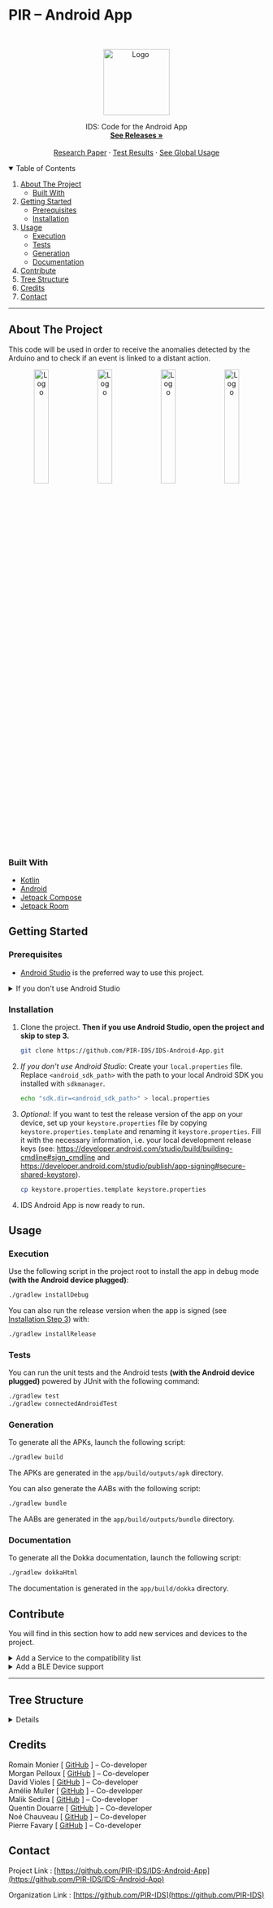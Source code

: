 # PIR – Android App

<!-- PROJECT LOGO -->
<br />
<p align="center">
  <a href="https://github.com/PIR-IDS/IDS-Android-App">
    <img src="https://avatars.githubusercontent.com/u/99486891" alt="Logo" width="130">
  </a>

  <p align="center">
    IDS: Code for the Android App
    <br />
    <a href="https://github.com/PIR-IDS/IDS-Android-App/releases"><strong>See Releases »</strong></a>
    <br />
    <br />
    <a href="https://github.com/PIR-IDS/research-paper">Research Paper</a>
    ·
    <a href="https://github.com/PIR-IDS/IDS-Android-App/actions/workflows/test.yml">Test Results</a>
    ·
    <a href="https://github.com/PIR-IDS/.github/blob/main/profile/README.md#usage">See Global Usage</a>
  </p>

<!-- TABLE OF CONTENTS -->
<details open="open">
  <summary>Table of Contents</summary>
  <ol>
    <li>
      <a href="#about-the-project">About The Project</a>
      <ul>
        <li><a href="#built-with">Built With</a></li>
      </ul>
    </li>
    <li>
      <a href="#getting-started">Getting Started</a>
      <ul>
        <li><a href="#prerequisites">Prerequisites</a></li>
        <li><a href="#installation">Installation</a></li>
      </ul>
    </li>
    <li>
      <a href="#usage">Usage</a>
      <ul>
        <li><a href="#execution">Execution</a></li>
        <li><a href="#tests">Tests</a></li>
        <li><a href="#generation">Generation</a></li>
        <li><a href="#documentation">Documentation</a></li>
      </ul>
    <li><a href="#contribute">Contribute</a></li>
    <li><a href="#tree-structure">Tree Structure</a></li>
    <li><a href="#credits">Credits</a></li>
    <li><a href="#contact">Contact</a></li>

  </ol>
</details>

***

<!-- ABOUT THE PROJECT -->
## About The Project

This code will be used in order to receive the anomalies detected by the Arduino and to check if an event is linked to a distant action.

<p align="center">
    <img src="https://user-images.githubusercontent.com/26198903/183397746-a4b756ff-0a04-4860-b5f5-d9b670533ae8.png" alt="Logo" width="24%">
    <img src="https://user-images.githubusercontent.com/26198903/183397792-bd406f19-d944-4a71-82bd-4927cf24eb69.png" alt="Logo" width="24%">
    <img src="https://user-images.githubusercontent.com/26198903/183397818-069b1ccc-ddb3-4f8e-b75d-0654b0a27d48.png" alt="Logo" width="24%">
    <img src="https://user-images.githubusercontent.com/26198903/183397891-2ae35514-fbb9-48b9-b5f0-8e27e3cda6c1.png" alt="Logo" width="24%">
</p>

### Built With
* [Kotlin](https://kotlinlang.org/)
* [Android](https://developer.android.com/)
* [Jetpack Compose](https://developer.android.com/jetpack/compose/)
* [Jetpack Room](https://developer.android.com/jetpack/androidx/releases/room/)

<!-- GETTING STARTED -->
## Getting Started

### Prerequisites

* [Android Studio](https://developer.android.com/studio) is the preferred way to use this project.
<details>
  <summary>If you don't use Android Studio</summary>

  * Install the [Command line tools for Android](https://developer.android.com/studio/index.html#command-tools) and move the content of `cmdline-tools/bin` into a newly created tree structure: `<android_sdk_path>/cmdline-tools/latest/bin/` where `<android_sdk_path>` is a path of your choice where the SDK will be installed (see: https://developer.android.com/studio/command-line/sdkmanager).
    ```sh
    cd <android_sdk_path>
    mkdir -p cmdline-tools/latest
    cp -r cmdline-tools/* cmdline-tools/latest/
    ```
  * Install the Android SDK with `sdkmanager`:
    ```sh
    cd <android_sdk_path>/cmdline-tools/latest/bin
    sdkmanager "platform-tools" "platforms;android-33"
    ```
</details>

### Installation

1. Clone the project. **Then if you use Android Studio, open the project and skip to step 3.**
   ```sh
   git clone https://github.com/PIR-IDS/IDS-Android-App.git
   ```
2. *If you don't use Android Studio*: Create your `local.properties` file. Replace `<android_sdk_path>` with the path to your local Android SDK you installed with `sdkmanager`.
   ```sh
   echo "sdk.dir=<android_sdk_path>" > local.properties
   ```
3. *Optional*: If you want to test the release version of the app on your device, set up your `keystore.properties` file by copying `keystore.properties.template` and renaming it `keystore.properties`. Fill it with the necessary information, i.e. your local development release keys (see: https://developer.android.com/studio/build/building-cmdline#sign_cmdline and https://developer.android.com/studio/publish/app-signing#secure-shared-keystore).
   ```sh
   cp keystore.properties.template keystore.properties
   ```
4. IDS Android App is now ready to run.

<!-- USAGE EXAMPLES -->
## Usage

### Execution

Use the following script in the project root to install the app in debug mode **(with the Android device plugged)**:
   ```sh
   ./gradlew installDebug
   ```
You can also run the release version when the app is signed (see [Installation Step 3](#installation)) with:
   ```sh
   ./gradlew installRelease
   ```

### Tests

You can run the unit tests and the Android tests **(with the Android device plugged)** powered by JUnit with the following command:
   ```sh
   ./gradlew test
   ./gradlew connectedAndroidTest
   ```

### Generation

To generate all the APKs, launch the following script:
   ```sh
   ./gradlew build
   ```
The APKs are generated in the `app/build/outputs/apk` directory.

You can also generate the AABs with the following script:
   ```sh
   ./gradlew bundle
   ```
The AABs are generated in the `app/build/outputs/bundle` directory.

### Documentation

To generate all the Dokka documentation, launch the following script:
   ```sh
   ./gradlew dokkaHtml
   ```
The documentation is generated in the `app/build/dokka` directory.

<!-- CONTRIBUTE -->
## Contribute

You will find in this section how to add new services and devices to the project.

<details>
  <summary>Add a Service to the compatibility list</summary>

To add a new service to the compatible ones, you need to add the necessary resources and then edit some files.

### A. Resources

1. Add an square icon for the service in the folder `app/src/main/res/drawable-nodpi` in PNG, for example `my_service_logo.png`.
2. Add a string resource for the service description in the folder `app/src/main/res/values/strings.xml`, for example `my_service_description`. Do not forget to translate the string in all the languages supported by the app.

### B. Sources

1. Add an enumeration to ServiceId with a unique tag in `app/src/main/java/fr/pirids/idsapp/data/items/Service.kt`. Also add the service to the Service list with the associated devices that will be used to detect the behavioural anomalies.
2. Add a way to handle the service credentials necessary to interact with the API in a new created file in `app/src/main/java/fr/pirids/idsapp/data/api/auth`, named `MyServiceAuth.kt`. This class has to inherit from `ApiAuth`. You will have to provide a way to instanciate this class each time a connection has to be made, notably during the `when` statements in each of these files: `app/src/main/java/fr/pirids/idsapp/controller/detection/Service.kt`.
3. Add a way to handle the service data you get from the API in a new created file in `app/src/main/java/fr/pirids/idsapp/data/api/data`, named `MyServiceData.kt`. This class has to inherit from `ApiData`. You will have to provide a way to instanciate this class each time data has to be retrieved, notably during the `when` statements in each of these files: `app/src/main/java/fr/pirids/idsapp/controller/detection/Service.kt`, `app/src/main/java/fr/pirids/idsapp/ui/views/service/ServiceView.kt`, `app/src/main/java/fr/pirids/idsapp/controller/detection/Detection.kt`, `app/src/main/java/fr/pirids/idsapp/controller/daemon/ServiceDaemon.kt`.
4. Create a class that will handle the connection to the service, which inherits from `ApiInterface` in a new created file in `app/src/main/java/fr/pirids/idsapp/controller/api`, named `MyServiceApi.kt`. You will have to provide a way to instanciate this class each time a connection has to be made, notably during the `when` statements in each of these files: `app/src/main/java/fr/pirids/idsapp/controller/detection/Service`, `app/src/main/java/fr/pirids/idsapp/controller/daemon/ServiceDaemon.kt`.
5. Add the persistence of the credentials and the data retrieved by creating the entity and DAO linked to the new service. Create a new file in `app/src/main/java/fr/pirids/idsapp/data/model/entity/service` named `MyServiceAuth.kt`. Link a foreign key to the `ApiAuth` entity id. Create a new file in `app/src/main/java/fr/pirids/idsapp/data/model/entity/service` named `MyServiceData.kt`. Link a foreign key to the `ApiData` entity id. Register the newly created entities into the `app/src/main/java/fr/pirids/idsapp/data/model/AppDatabase.kt` file. Now create the DAO for the new service, following the same logic in the `app/src/main/java/fr/pirids/idsapp/data/model/dao` package. Call them `MyServiceAuthDao` and `MyServiceDataDao` and add their implementation to the `app/src/main/java/fr/pirids/idsapp/data/model/AppDatabase.kt` file. You will have to use the DAO notably during the `when` statements in each of these files: `app/src/main/java/fr/pirids/idsapp/controller/detection/Service`, `app/src/main/java/fr/pirids/idsapp/controller/daemon/ServiceDaemon.kt`, `app/src/main/java/fr/pirids/idsapp/controller/detection/Detection.kt`.

</details>

<details>
  <summary>Add a BLE Device support</summary>

To support a new BLE device, you need to add the necessary resources and then edit some files.

### A. Resources

1. Add an square icon for the device in the folder `app/src/main/res/drawable-nodpi` in PNG, for example `ids_device_name_logo.png`.
2. Add a string resource for the device description in the folder `app/src/main/res/values/strings.xml`, for example `device_name_desc`. Also add a data name, for example `device_name_data`, an event message, for example `device_name_event_message` and an intrusion message, for example `device_name_intrusion`. Do not forget to translate all the strings in all the languages supported by the app.

### B. Sources

1. Add an enumeration to DeviceId with a unique tag in `app/src/main/java/fr/pirids/idsapp/data/items/Device.kt`. Also add the device to the Device list with the associated Bluetooth services that will be used to transmit the data. You can add the services with their characteristics in their respective files if they are still not added.
3. Add a way to handle the service data you get from the device in a new created file in `app/src/main/java/fr/pirids/idsapp/data/device/data`, named `MyDeviceData.kt`. This class has to inherit from `DeviceData`, you can also add some Bluetooth characteristics you would want to store during runtime in there. You will have to provide a way to instanciate this class each time data has to be used, notably during the `when` statements in each of these files: `app/src/main/java/fr/pirids/idsapp/controller/view/menus/NotificationViewController.kt`, `app/src/main/java/fr/pirids/idsapp/ui/views/service/DeviceView.kt`, `app/src/main/java/fr/pirids/idsapp/controller/detection/Detection.kt`, `app/src/main/java/fr/pirids/idsapp/controller/daemon/DeviceDaemon.kt`, `app/src/main/java/fr/pirids/idsapp/controller/bluetooth/Device.kt`, `app/src/main/java/fr/pirids/idsapp/controller/bluetooth/BluetoothConnection.kt`. You will have to handle the BLE communication in `app/src/main/java/fr/pirids/idsapp/controller/bluetooth/BluetoothConnection.kt`.
5. Add the persistence of the device data retrieved by creating the entity and DAO linked to the new device. Create a new file in `app/src/main/java/fr/pirids/idsapp/data/model/entity/device` named `MyDeviceData.kt`. Link a foreign key to the `DeviceData` entity id. Register the newly created entity into the `app/src/main/java/fr/pirids/idsapp/data/model/AppDatabase.kt` file. Now create the DAO for the new device, following the same logic in the `app/src/main/java/fr/pirids/idsapp/data/model/dao` package. Call it `MyDeviceDataDao` and add its implementation to the `app/src/main/java/fr/pirids/idsapp/data/model/AppDatabase.kt` file. You will have to use the DAO notably during the `when` statements in each of these files: `app/src/main/java/fr/pirids/idsapp/controller/daemon/DeviceDaemon.kt`, `app/src/main/java/fr/pirids/idsapp/controller/bluetooth/BluetoothConnection.kt`.

</details>

***

<!-- TREE STRUCTURE -->
## Tree Structure
<details>

_TODO_

</details>

<!-- CREDITS -->
## Credits

Romain Monier [ [GitHub](https://github.com/rmonier) ] – Co-developer
<br>
Morgan Pelloux [ [GitHub](https://github.com/MonsieurSinge) ] – Co-developer
<br>
David Violes [ [GitHub](https://github.com/ViolesD) ] – Co-developer
<br>
Amélie Muller [ [GitHub](https://github.com/AmelieMuller) ] – Co-developer
<br>
Malik Sedira [ [GitHub](https://github.com/sediramalik) ] – Co-developer
<br>
Quentin Douarre [ [GitHub](https://github.com/Quintus618) ] – Co-developer
<br>
Noé Chauveau [ [GitHub](https://github.com/Noecv) ] – Co-developer
<br>
Pierre Favary [ [GitHub](https://github.com/pdf-0) ] – Co-developer

<!-- CONTACT -->
## Contact

Project Link : [https://github.com/PIR-IDS/IDS-Android-App](https://github.com/PIR-IDS/IDS-Android-App)

Organization Link : [https://github.com/PIR-IDS](https://github.com/PIR-IDS)
